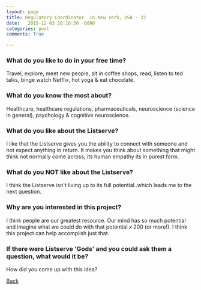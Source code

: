 ```yaml
---
layout: page
title: Regulatory Coordinator  in New York, USA - 22
date:   2015-12-03 20:16:36 -0800
categories: post
comments: True

---
```


### What do you like to do in your free time?
<p>Travel, explore, meet new people, sit in coffee shops, read, listen to ted talks, binge watch Netflix, hot yoga & eat chocolate.</p>

### What do you know the most about?
<p>Healthcare, healthcare regulations, pharmaceuticals, neuroscience (science in general), psychology & cognitive neuroscience. </p>

### What do you like about the Listserve?
<p>I like that the Listserve gives you the ability to connect with someone and not expect anything in return. It makes you think about something that might think not normally come across; its human empathy its in purest form. </p>

### What do you NOT like about the Listserve?
<p>I think the Listserve isn't living up to its full potential..which leads me to the next question. </p>

### Why are you interested in this project?
<p>I think people are our greatest resource. Our mind has so much potential and imagine what we could do with that potential x 200 (or more!). I think this project can help accomplish just that. </p>

### If there were Listserve 'Gods' and you could ask them a question, what would it be?
<p>How did you come up with this idea?</p>

[Back][1]

[1]: /home/responders/all